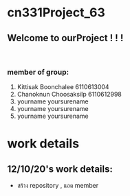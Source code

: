 # cn331Project_63
 
## Welcome to ourProject ! ! !
<br>

### member of group:
1. Kittisak Boonchalee   6110613004<br>
2. Chanoknun Choosaksilp 6110612998<br>
3. yourname yoursurename<br>
4. yourname yoursurename<br>
5. yourname yoursurename<br>

# work details
## 12/10/20's work details:<br>
- สร้าง repository , แอด member
